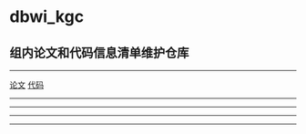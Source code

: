 # dbwi_kgc
## 组内论文和代码信息清单维护仓库
*** 
[论文](http://gitcafe.com)
[代码](http://gitcafe.com)
*** 
*** 
*** 
*** 
